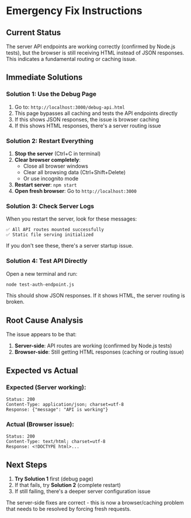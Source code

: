 # Emergency Fix Instructions

## Current Status
The server API endpoints are working correctly (confirmed by Node.js tests), but the browser is still receiving HTML instead of JSON responses. This indicates a fundamental routing or caching issue.

## Immediate Solutions

### Solution 1: Use the Debug Page
1. Go to: `http://localhost:3000/debug-api.html`
2. This page bypasses all caching and tests the API endpoints directly
3. If this shows JSON responses, the issue is browser caching
4. If this shows HTML responses, there's a server routing issue

### Solution 2: Restart Everything
1. **Stop the server** (Ctrl+C in terminal)
2. **Clear browser completely**:
   - Close all browser windows
   - Clear all browsing data (Ctrl+Shift+Delete)
   - Or use incognito mode
3. **Restart server**: `npm start`
4. **Open fresh browser**: Go to `http://localhost:3000`

### Solution 3: Check Server Logs
When you restart the server, look for these messages:
```
✅ All API routes mounted successfully
✅ Static file serving initialized
```

If you don't see these, there's a server startup issue.

### Solution 4: Test API Directly
Open a new terminal and run:
```bash
node test-auth-endpoint.js
```

This should show JSON responses. If it shows HTML, the server routing is broken.

## Root Cause Analysis

The issue appears to be that:
1. **Server-side**: API routes are working (confirmed by Node.js tests)
2. **Browser-side**: Still getting HTML responses (caching or routing issue)

## Expected vs Actual

### Expected (Server working):
```
Status: 200
Content-Type: application/json; charset=utf-8
Response: {"message": "API is working"}
```

### Actual (Browser issue):
```
Status: 200  
Content-Type: text/html; charset=utf-8
Response: <!DOCTYPE html>...
```

## Next Steps

1. **Try Solution 1** first (debug page)
2. If that fails, try **Solution 2** (complete restart)
3. If still failing, there's a deeper server configuration issue

The server-side fixes are correct - this is now a browser/caching problem that needs to be resolved by forcing fresh requests.
